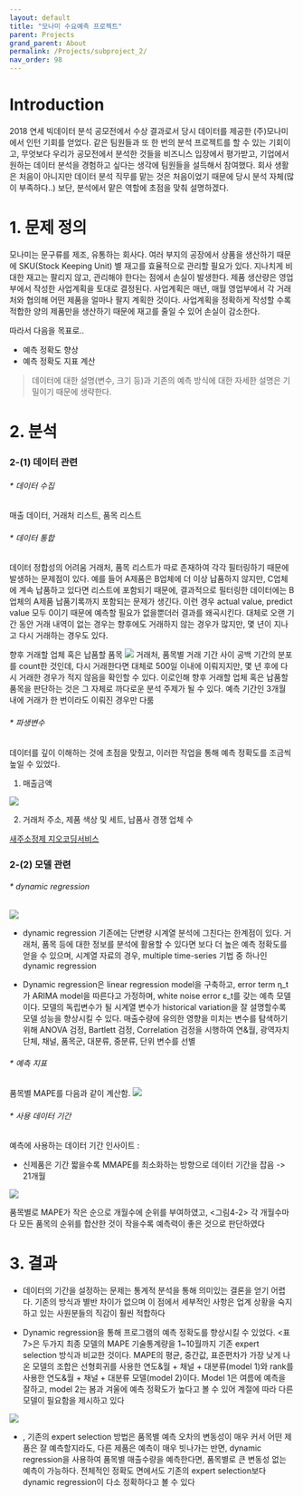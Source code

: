 ```yaml
---
layout: default
title: "모나미 수요예측 프로젝트"
parent: Projects
grand_parent: About
permalink: /Projects/subproject_2/
nav_order: 98
---
```




# Introduction
2018 연세 빅데이터 분석 공모전에서 수상 결과로서 당시 데이터를 제공한 (주)모나미에서 인턴 기회를 얻었다. 같은 팀원들과 또 한 번의 분석 프로젝트를 할 수 있는 기회이고, 무엇보다 우리가 공모전에서 분석한 것들을 비즈니스 입장에서 평가받고, 기업에서 원하는 데이터 분석을 경험하고 싶다는 생각에 팀원들을 설득해서 참여했다. 회사 생활은 처음이 아니지만 데이터 분석 직무를 맡는 것은 처음이었기 때문에 당시 분석 자체(많이 부족하다..) 보단, 분석에서 맡은 역할에 초점을 맞춰 설명하겠다. 




# 1. 문제 정의
모나미는 문구류를 제조, 유통하는 회사다. 여러 부지의 공장에서 상품을 생산하기 때문에 SKU(Stock Keeping Unit) 별 재고를 효율적으로 관리할 필요가 있다. 지나치게 비대한 재고는 팔리지 않고, 관리해야 한다는 점에서 손실이 발생한다. 제품 생산량은 영업부에서 작성한 사업계획을 토대로 결정된다. 사업계획은 매년, 매월 영업부에서 각 거래처와 협의해 어떤 제품을 얼마나 팔지 계획한 것이다. 사업계획을 정확하게 작성할 수록 적합한 양의 제품만을 생산하기 때문에 재고를 줄일 수 있어 손실이 감소한다. 

따라서 다음을 목표로..
* 예측 정확도 향상
* 예측 정확도 지표 계산

> 데이터에 대한 설명(변수, 크기 등)과 기존의 예측 방식에 대한 자세한 설명은 기밀이기 때문에 생략한다.

# 2. 분석
### 2-(1) 데이터 관련
###### * 데이터 수집

매출 데이터, 거래처 리스트, 품목 리스트

###### * 데이터 통합

데이터 정합성의 어려움
거래처, 품목 리스트가 따로 존재하여 각각 필터링하기 때문에 발생하는 문제점이 있다. 예를 들어 A제품은 B업체에 더 이상 납품하지 않지만, C업체에 계속 납품하고 있다면 리스트에 포함되기 때문에, 결과적으로 필터링한 데이터에는 B업체의 A제품 납품기록까지 포함되는 문제가 생긴다. 이런 경우 actual value, predict value 모두 0이기 때문에 예측할 필요가 없을뿐더러 결과를 왜곡시킨다. 대체로 오랜 기간 동안 거래 내역이 없는 경우는 향후에도 거래하지 않는 경우가 많지만, 몇 년이 지나고 다시 거래하는 경우도 있다. 

향후 거래할 업체 혹은 납품할 품목
![](https://s-seo.github.io/assets/images/project_monami_2.PNG) 
거래처, 품목별 거래 기간 사이 공백 기간의 분포를 count한 것인데, 다시 거래한다면 대체로 500일 이내에 이뤄지지만, 몇 년 후에 다시 거래한 경우가 적지 않음을 확인할 수 있다. 이로인해 향후 거래할 업체 혹은 납품할 품목을 판단하는 것은 그 자체로 까다로운 분석 주제가 될 수 있다. 예측 기간인 3개월 내에 거래가 한 번이라도 이뤄진 경우만 다룸


###### * 파생변수

데이터를 깊이 이해하는 것에 초점을 맞췄고, 이러한 작업을 통해 예측 정확도를 조금씩 높일 수 있었다.

1. 매출금액

![](https://s-seo.github.io/assets/images/project_monami_2.PNG) 

2. 거래처 주소, 제품 색상 및 세트, 납품사 경쟁 업체 수

[새주소정제 지오코딩서비스](http://www.geocoding.co.kr/xga/index.jsp)


### 2-(2) 모델 관련
###### * dynamic regression 

![](https://s-seo.github.io/assets/images/project_monami_1.PNG) 

- dynamic regression
기존에는 단변량 시계열 분석에 그친다는 한계점이 있다. 거래처, 품목 등에 대한 정보를 분석에 활용할 수 있다면 보다 더 높은 예측 정확도를 얻을 수 있으며, 시계열 자료의 경우, multiple time-series 기법 중 하나인 dynamic regression

-  Dynamic regression은 linear regression model을 구축하고, error term η_t가 ARIMA model을 따른다고 가정하며, white noise error ε_t를 갖는 예측 모델이다. 모델의 독립변수가 될 시계열 변수가 historical variation을 잘 설명할수록 모델 성능을 향상시킬 수 있다.
  매출수량에 유의한 영향을 미치는 변수를 탐색하기 위해 ANOVA 검정, Bartlett 검정, Correlation 검정을 시행하여 연&월, 광역자치단체, 채널, 품목군, 대분류, 
중분류, 단위 변수를 선별



###### * 예측 지표

품목별 MAPE를 다음과 같이 계산함.
![](https://s-seo.github.io/assets/images/project_monami_4.PNG) 


###### * 사용 데이터 기간

예측에 사용하는 데이터 기간
인사이트 :
- 신제품은 기간 짧을수록
MMAPE를 최소화하는 방향으로 데이터 기간을 잡음 -> 21개월

![](https://s-seo.github.io/assets/images/project_monami_6.PNG) 

품목별로 MAPE가 작은 순으로 개월수에 순위를 부여하였고, <그림4-2> 각 개월수마다 모든 품목의 순위를 합산한 것이 작을수록 예측력이 좋은 것으로 판단하였다



# 3. 결과

- 데이터의 기간을 설정하는 문제는 통계적 분석을 통해 의미있는 결론을 얻기 어렵다. 기존의 방식과 별반 차이가 없으며 이 점에서 세부적인 사항은 업계 상황을 숙지하고 있는 사원분들의 직감이 훨씬 적합하다

- Dynamic regression을 통해 프로그램의 예측 정확도를 향상시킬 수 있었다. <표7>은 두가지 최종 모델의 MAPE 기술통계량을 1~10월까지 기존 expert selection 방식과 비교한 것이다. MAPE의 평균, 중간값, 표준편차가 가장 낮게 나온 모델의 조합은 선형회귀를 사용한 연도&월 + 채널 + 대분류(model 1)와 rank를 사용한 연도&월 + 채널 + 대분류 모델(model 2)이다. Model 1은 여름에 예측을 잘하고, model 2는 봄과 겨울에 예측 정확도가 높다고 볼 수 있어 계절에 따라 다른 모델이 필요함을 제시하고 있다

![](https://s-seo.github.io/assets/images/project_monami_4.PNG) 

- , 기존의 expert selection 방법은 품목별 예측 오차의 변동성이 매우 커서 어떤 제품은 잘 예측할지라도, 다른 제품은 예측이 매우 빗나가는 반면, dynamic regression을 사용하여 품목별 매출수량을 예측한다면, 품목별로 큰 변동성 없는 예측이 가능하다. 전체적인 정확도 면에서도 기존의 expert selection보다 dynamic regression이 다소 정확하다고 볼 수 있다




